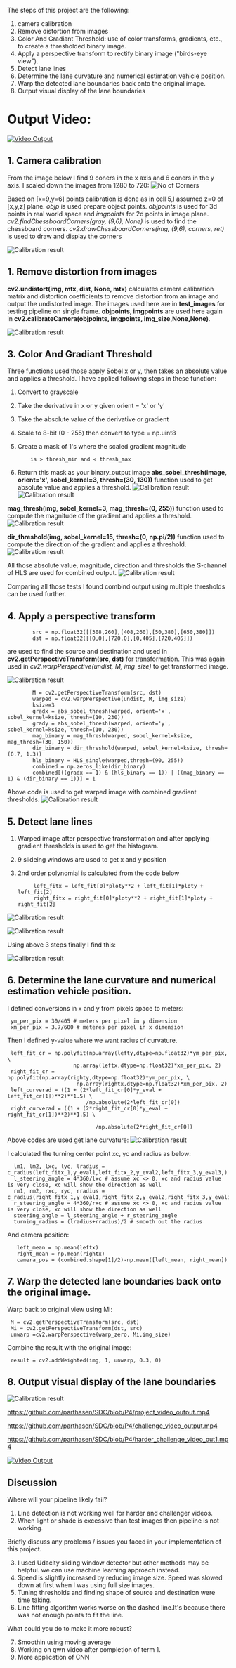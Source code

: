 The steps of this project are the following:

1.  camera calibration 
2.  Remove distortion from images
3.  Color And Gradiant Threshold: use of color transforms, gradients, etc., to create a thresholded binary image.
4.  Apply a perspective transform to rectify binary image ("birds-eye view").
5.  Detect lane lines
6.  Determine the lane curvature  and numerical estimation vehicle position.
7.  Warp the detected lane boundaries back onto the original image.
8.  Output visual display of the lane boundaries

# Output Video: 
[![Video Output](https://i.ytimg.com/vi/_u6I9w6048w/3.jpg?time=1486986474285)](https://www.youtube.com/watch?v=uFZKInMRB28)

## 1. Camera calibration 
From the image below I find 9 coners in the x axis and 6 coners in the y axis. I scaled down the images from 1280 to 720:
![No of Corners](https://github.com/parthasen/SDC/blob/P4/output_images/0.png)

Based on [x=9,y=6] points calibration is done as in cell 5,I assumed z=0 of [x,y,z] plane. *objp* is used prepare object points. *objpoints* is used for 3d points in real world space and *imgpoints* for 2d points in image plane. *cv2.findChessboardCorners(gray, (9,6), None)* is used to  find the chessboard corners. *cv2.drawChessboardCorners(img, (9,6), corners, ret)* is used to draw and display the corners

![Calibration result](https://github.com/parthasen/SDC/blob/P4/output_images/1.png)

## 1. Remove distortion from images
**cv2.undistort(img, mtx, dist, None, mtx)** calculates camera calibration matrix and distortion coefficients to remove distortion from an image and output the undistorted image. The images used here are in **test_images** for testing pipeline on single frame. **objpoints, imgpoints** are used here again in **cv2.calibrateCamera(objpoints, imgpoints, img_size,None,None)**.

![Calibration result](https://github.com/parthasen/SDC/blob/P4/output_images/3.png)


## 3.  Color And Gradiant Threshold
Three functions used those apply Sobel x or y, then takes an absolute value and applies a threshold. I have applied following steps in these function: 
1)  Convert to grayscale
2)  Take the derivative in x or y given orient = 'x' or 'y'
3)  Take the absolute value of the derivative or gradient
4)  Scale to 8-bit (0 - 255) then convert to type = np.uint8
5)  Create a mask of 1's where the scaled gradient magnitude 

            is > thresh_min and < thresh_max
6)  Return this mask as your binary_output image
**abs_sobel_thresh(image, orient='x', sobel_kernel=3, thresh=(30, 130))** function used to get  absolute value and applies a threshold.
![Calibration result](https://github.com/parthasen/SDC/blob/P4/output_images/4.png)
![Calibration result](https://github.com/parthasen/SDC/blob/P4/output_images/5.png)

**mag_thresh(img, sobel_kernel=3, mag_thresh=(0, 255))** function used to compute the magnitude of the gradient and applies a threshold.
![Calibration result](https://github.com/parthasen/SDC/blob/P4/output_images/6.png)

**dir_threshold(img, sobel_kernel=15, thresh=(0, np.pi/2))** function used to compute the direction of the gradient and applies a threshold.
![Calibration result](https://github.com/parthasen/SDC/blob/P4/output_images/7.png)

All those absolute value, magnitude, direction  and thresholds the S-channel of HLS are used for combined output.
![Calibration result](https://github.com/parthasen/SDC/blob/P4/output_images/9.png)

Comparing all those tests I found combind output using multiple thresholds can be used further.

## 4.  Apply a perspective transform

            src = np.float32([[308,260],[408,260],[50,380],[650,380]])
            dst = np.float32([[0,0],[720,0],[0,405],[720,405]])

are used to find the source and destination and used in **cv2.getPerspectiveTransform(src, dst)** for transformation. This was again used in *cv2.warpPerspective(undist, M, img_size)* to get transformed image. 

![Calibration result](https://github.com/parthasen/SDC/blob/P4/output_images/10.png)

            M = cv2.getPerspectiveTransform(src, dst)
            warped = cv2.warpPerspective(undist, M, img_size)
            ksize=3
            gradx = abs_sobel_thresh(warped, orient='x', sobel_kernel=ksize, thresh=(10, 230))
            grady = abs_sobel_thresh(warped, orient='y', sobel_kernel=ksize, thresh=(10, 230))
            mag_binary = mag_thresh(warped, sobel_kernel=ksize, mag_thresh=(30, 150))
            dir_binary = dir_threshold(warped, sobel_kernel=ksize, thresh=(0.7, 1.3))
            hls_binary = HLS_single(warped,thresh=(90, 255))
            combined = np.zeros_like(dir_binary)
            combined[((gradx == 1) & (hls_binary == 1)) | ((mag_binary == 1) & (dir_binary == 1))] = 1
Above code is used to get warped image with combined gradient thresholds. 
![Calibration result](https://github.com/parthasen/SDC/blob/P4/output_images/11.png)

## 5.  Detect lane lines
1. Warped image after perspective transformation and after applying gradient thresholds is used to get the histogram.
2. 9 slideing windows are used to get x and y position 
3. 2nd order polynomial is calculated from the code below 

            left_fitx = left_fit[0]*ploty**2 + left_fit[1]*ploty + left_fit[2]
            right_fitx = right_fit[0]*ploty**2 + right_fit[1]*ploty + right_fit[2]
            
![Calibration result](https://github.com/parthasen/SDC/blob/P4/output_images/12.png)

![Calibration result](https://github.com/parthasen/SDC/blob/P4/output_images/13.png)

Using above 3 steps finally I find this:

![Calibration result](https://github.com/parthasen/SDC/blob/P4/output_images/14.png)

## 6.  Determine the lane curvature  and numerical estimation vehicle position.
            
I defined conversions in x and y from pixels space to meters:

     ym_per_pix = 30/405 # meters per pixel in y dimension
     xm_per_pix = 3.7/600 # meteres per pixel in x dimension
Then I defined y-value where we want radius of curvature.
            
     left_fit_cr = np.polyfit(np.array(lefty,dtype=np.float32)*ym_per_pix, \
                         np.array(leftx,dtype=np.float32)*xm_per_pix, 2)
     right_fit_cr = np.polyfit(np.array(righty,dtype=np.float32)*ym_per_pix, \
                          np.array(rightx,dtype=np.float32)*xm_per_pix, 2)
     left_curverad = ((1 + (2*left_fit_cr[0]*y_eval + left_fit_cr[1])**2)**1.5) \
                             /np.absolute(2*left_fit_cr[0])
     right_curverad = ((1 + (2*right_fit_cr[0]*y_eval + right_fit_cr[1])**2)**1.5) \
 
                                /np.absolute(2*right_fit_cr[0])
 Above codes are used get lane curvature:
 ![Calibration result](https://github.com/parthasen/SDC/blob/P4/output_images/15.png)
 
  I calculated the turning center point xc, yc and radius as below: 
            
      lm1, lm2, lxc, lyc, lradius = c_radius(left_fitx_1,y_eval1,left_fitx_2,y_eval2,left_fitx_3,y_eval3,)
      l_steering_angle = 4*360/lxc # assume xc <> 0, xc and radius value is very close, xc will show the direction as well
      rm1, rm2, rxc, ryc, rradius = c_radius(right_fitx_1,y_eval1,right_fitx_2,y_eval2,right_fitx_3,y_eval3,)
      r_steering_angle = 4*360/rxc # assume xc <> 0, xc and radius value is very close, xc will show the direction as well
      steering_angle = l_steering_angle + r_steering_angle
      turning_radius = (lradius+rradius)/2 # smooth out the radius
    
   And camera position:
   
       left_mean = np.mean(leftx)
       right_mean = np.mean(rightx)
       camera_pos = (combined.shape[1]/2)-np.mean([left_mean, right_mean])
 
 ## 7.  Warp the detected lane boundaries back onto the original image.
 Warp back to original view using Mi:
 
     M = cv2.getPerspectiveTransform(src, dst)
     Mi = cv2.getPerspectiveTransform(dst, src)
     unwarp =cv2.warpPerspective(warp_zero, Mi,img_size)
 Combine the result with the original image:
            
     result = cv2.addWeighted(img, 1, unwarp, 0.3, 0)
## 8.  Output visual display of the lane boundaries     
![Calibration result](https://github.com/parthasen/SDC/blob/P4/output_images/16.png)

https://github.com/parthasen/SDC/blob/P4/project_video_output.mp4

https://github.com/parthasen/SDC/blob/P4/challenge_video_output.mp4

https://github.com/parthasen/SDC/blob/P4/harder_challenge_video_out1.mp4

[![Video Output](https://i.ytimg.com/vi/_u6I9w6048w/3.jpg?time=1486986474285)](https://www.youtube.com/watch?v=uFZKInMRB28)

## Discussion
Where will your pipeline likely fail?

1. Line detection is not working well for harder and challenger videos. 
2. When light or shade is excessive than test images then pipeline is not working.

Briefly discuss any problems / issues you faced in your implementation of this project.

3. I used Udacity sliding window detector but other methods may be helpful. we can use machine learning approach instead. 
4. Speed is slightly increased by reducing image size. Speed was slowed down at first when I was using full size images. 
5. Tuning thresholds and finding shape of source and destination were time taking. 
6. Line fitting algorithm works worse on the dashed line.It's because there was not enough points to fit the line.

What could you do to make it more robust?

7. Smoothin using moving average
8. Working on qwn video after completion of term 1. 
9. More application of CNN 

